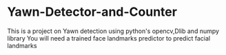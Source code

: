 # Yawn-Detector-and-Counter
This is a project on Yawn detection using python's opencv,Dlib and numpy library
You will need a trained face landmarks predictor to predict facial landmarks
